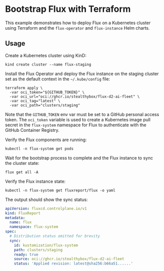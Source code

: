 # Bootstrap Flux with Terraform

This example demonstrates how to deploy Flux on a Kubernetes cluster using Terraform
and the `flux-operator` and `flux-instance` Helm charts.

## Usage

Create a Kubernetes cluster using KinD:

```shell
kind create cluster --name flux-staging
```

Install the Flux Operator and deploy the Flux instance on the staging cluster 
set as the default context in the `~/.kube/config` file:

```shell
terraform apply \
  -var oci_token="${GITHUB_TOKEN}" \
  -var oci_url="oci://ghcr.io/stealthybox/flux-d2-ai-fleet" \
  -var oci_tag="latest" \
  -var oci_path="clusters/staging"
```

Note that the `GITHUB_TOKEN` env var must be set to a GitHub personal access token.
The `oci_token` variable is used to create a Kubernetes image pull secret in the
`flux-system` namespace for Flux to authenticate with the GitHub Container Registry.

Verify the Flux components are running:

```shell
kubectl -n flux-system get pods
```

Wait for the bootstrap process to complete and the Flux instance to sync the cluster state:

```shell
flux get all -A
```

Verify the Flux instance state:

```shell
kubectl -n flux-system get fluxreport/flux -o yaml
```

The output should show the sync status:

```yaml
apiVersion: fluxcd.controlplane.io/v1
kind: FluxReport
metadata:
  name: flux
  namespace: flux-system
spec:
  # Distribution status omitted for brevity
  sync:
    id: kustomization/flux-system
    path: clusters/staging
    ready: true
    source: oci://ghcr.io/stealthybox/flux-d2-ai-fleet
    status: 'Applied revision: latest@sha256:b66a51......'
```
